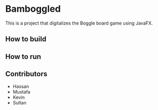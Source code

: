 # Bamboggled

This is a project that digitalizes the Boggle board game using JavaFX.

## How to build

## How to run

## Contributors
- Hassan
- Mustafa
- Kevin
- Sultan
